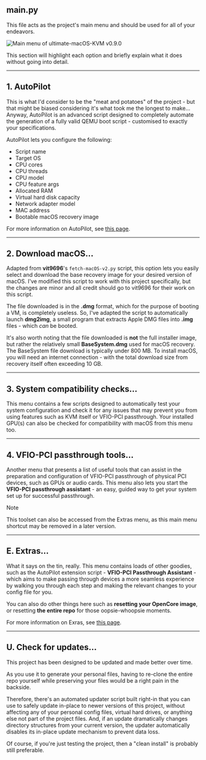 ## main.py
This file acts as the project's main menu and should be used for all of your endeavors. 

![Main menu of ultimate-macOS-KVM v0.9.0](https://github.com/Coopydood/ultimate-macOS-KVM/assets/39441479/7ebc2d8d-98a8-4d29-918c-efaa3e2ec06e)

This section will highlight each option and briefly explain what it does without going into detail.

***
## 1. AutoPilot
This is what I'd consider to be the "meat and potatoes" of the project - but that might be biased considering it's what took me the longest to make...
Anyway, AutoPilot is an advanced script designed to completely automate the generation of a fully valid QEMU boot script - customised to exactly your specifications.

AutoPilot lets you configure the following:
* Script name
* Target OS
* CPU cores
* CPU threads
* CPU model
* CPU feature args 
* Allocated RAM
* Virtual hard disk capacity
* Network adapter model
* MAC address
* Bootable macOS recovery image

For more information on AutoPilot, see [this page](https://github.com/Coopydood/ultimate-macOS-KVM/wiki/AutoPilot).

***

## 2. Download macOS...

Adapted from **vit9696**'s `fetch-macOS-v2.py` script, this option lets you easily select and download the base recovery image for your desired version of macOS. I've modified this script to work with this project specifically, but the changes are minor and all credit should go to vit9696 for their work on this script.

The file downloaded is in the **.dmg** format, which for the purpose of booting a VM, is completely useless. So, I've adapted the script to automatically launch **dmg2img**, a small program that extracts Apple DMG files into **.img** files - which *can* be booted.

It's also worth noting that the file downloaded is **not** the full installer image, but rather the relatively small **BaseSystem.dmg** used for macOS recovery. The BaseSystem file download is typically under 800 MB. To install macOS, you will need an internet connection - with the total download size from recovery itself often exceeding 10 GB. 

***

## 3. System compatibility checks...

This menu contains a few scripts designed to automatically test your system configuration and check it for any issues that may prevent you from using features such as KVM itself or VFIO-PCI passthrough. Your installed GPU(s) can also be checked for compatibility with macOS from this menu too.

***

## 4. VFIO-PCI passthrough tools...

Another menu that presents a list of useful tools that can assist in the preparation and configuration of VFIO-PCI passthrough of physical PCI devices, such as GPUs or audio cards. This menu also lets you start the **VFIO-PCI passthrough assistant** - an easy, guided way to get your system set up for successful passthrough.

> [!NOTE]
> This toolset can also be accessed from the Extras menu, as this main menu shortcut may be removed in a later version.

***

## E. Extras...

What it says on the tin, really. This menu contains loads of other goodies, such as the AutoPilot extension script - **VFIO-PCI Passthrough Assistant** - which aims to make passing through devices a more seamless experience by walking you through each step and making the relevant changes to your config file for you. 

You can also do other things here such as **resetting your OpenCore image**, or resetting **the entire repo** for those oopsie-whoopsie moments.

For more information on Exras, see [this page](https://github.com/Coopydood/ultimate-macOS-KVM/wiki/Extras).

***

## U. Check for updates...

This project has been designed to be updated and made better over time.

As you use it to generate your personal files, having to re-clone the entire repo yourself while preserving your files would be a right pain in the backside. 

Therefore, there's an automated updater script built right-in that you can use to safely update in-place to newer versions of this project, without affecting any of your personal config files, virtual hard drives, or anything else not part of the project files. And, if an update dramatically changes directory structures from your current version, the updater automatically disables its in-place update mechanism to prevent data loss.

Of course, if you're just testing the project, then a "clean install" is probably still preferable.
